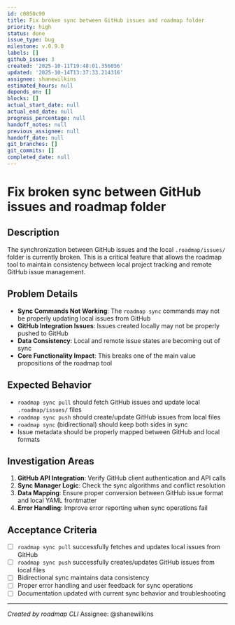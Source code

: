 ```yaml
---
id: c0850c90
title: Fix broken sync between GitHub issues and roadmap folder
priority: high
status: done
issue_type: bug
milestone: v.0.9.0
labels: []
github_issue: 3
created: '2025-10-11T19:48:01.356056'
updated: '2025-10-14T13:37:33.214316'
assignee: shanewilkins
estimated_hours: null
depends_on: []
blocks: []
actual_start_date: null
actual_end_date: null
progress_percentage: null
handoff_notes: null
previous_assignee: null
handoff_date: null
git_branches: []
git_commits: []
completed_date: null
---
```


# Fix broken sync between GitHub issues and roadmap folder

## Description

The synchronization between GitHub issues and the local `.roadmap/issues/` folder is currently broken. This is a critical feature that allows the roadmap tool to maintain consistency between local project tracking and remote GitHub issue management.

## Problem Details

- **Sync Commands Not Working**: The `roadmap sync` commands may not be properly updating local issues from GitHub
- **GitHub Integration Issues**: Issues created locally may not be properly pushed to GitHub
- **Data Consistency**: Local and remote issue states are becoming out of sync
- **Core Functionality Impact**: This breaks one of the main value propositions of the roadmap tool

## Expected Behavior

- `roadmap sync pull` should fetch GitHub issues and update local `.roadmap/issues/` files
- `roadmap sync push` should create/update GitHub issues from local files
- `roadmap sync` (bidirectional) should keep both sides in sync
- Issue metadata should be properly mapped between GitHub and local formats

## Investigation Areas

1. **GitHub API Integration**: Verify GitHub client authentication and API calls
2. **Sync Manager Logic**: Check the sync algorithms and conflict resolution
3. **Data Mapping**: Ensure proper conversion between GitHub issue format and local YAML frontmatter
4. **Error Handling**: Improve error reporting when sync operations fail

## Acceptance Criteria

- [ ] `roadmap sync pull` successfully fetches and updates local issues from GitHub
- [ ] `roadmap sync push` successfully creates/updates GitHub issues from local files
- [ ] Bidirectional sync maintains data consistency
- [ ] Proper error handling and user feedback for sync operations
- [ ] Documentation updated with current sync behavior and troubleshooting

---
*Created by roadmap CLI*
Assignee: @shanewilkins